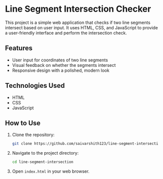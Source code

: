 # Line Segment Intersection Checker

This project is a simple web application that checks if two line segments intersect based on user input. It uses HTML, CSS, and JavaScript to provide a user-friendly interface and perform the intersection check.

## Features

- User input for coordinates of two line segments
- Visual feedback on whether the segments intersect
- Responsive design with a polished, modern look

## Technologies Used

- HTML
- CSS
- JavaScript

## How to Use

1. Clone the repository:
    ```sh
    git clone https://github.com/saivarshith123/line-segment-intersection.git
    ```
2. Navigate to the project directory:
    ```sh
    cd line-segment-intersection
    ```
3. Open `index.html` in your web browser.
